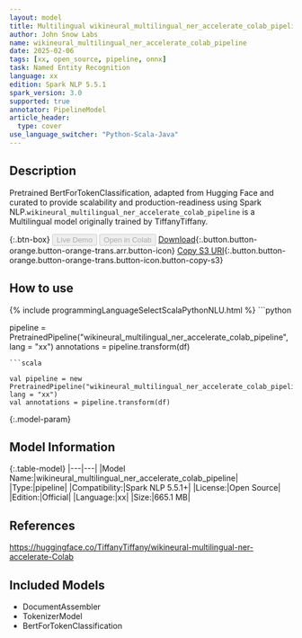 ```yaml
---
layout: model
title: Multilingual wikineural_multilingual_ner_accelerate_colab_pipeline pipeline BertForTokenClassification from TiffanyTiffany
author: John Snow Labs
name: wikineural_multilingual_ner_accelerate_colab_pipeline
date: 2025-02-06
tags: [xx, open_source, pipeline, onnx]
task: Named Entity Recognition
language: xx
edition: Spark NLP 5.5.1
spark_version: 3.0
supported: true
annotator: PipelineModel
article_header:
  type: cover
use_language_switcher: "Python-Scala-Java"
---
```


## Description

Pretrained BertForTokenClassification, adapted from Hugging Face and curated to provide scalability and production-readiness using Spark NLP.`wikineural_multilingual_ner_accelerate_colab_pipeline` is a Multilingual model originally trained by TiffanyTiffany.

{:.btn-box}
<button class="button button-orange" disabled>Live Demo</button>
<button class="button button-orange" disabled>Open in Colab</button>
[Download](https://s3.amazonaws.com/auxdata.johnsnowlabs.com/public/models/wikineural_multilingual_ner_accelerate_colab_pipeline_xx_5.5.1_3.0_1738841801086.zip){:.button.button-orange.button-orange-trans.arr.button-icon}
[Copy S3 URI](s3://auxdata.johnsnowlabs.com/public/models/wikineural_multilingual_ner_accelerate_colab_pipeline_xx_5.5.1_3.0_1738841801086.zip){:.button.button-orange.button-orange-trans.button-icon.button-copy-s3}

## How to use



<div class="tabs-box" markdown="1">
{% include programmingLanguageSelectScalaPythonNLU.html %}
```python

pipeline = PretrainedPipeline("wikineural_multilingual_ner_accelerate_colab_pipeline", lang = "xx")
annotations =  pipeline.transform(df)   

```
```scala

val pipeline = new PretrainedPipeline("wikineural_multilingual_ner_accelerate_colab_pipeline", lang = "xx")
val annotations = pipeline.transform(df)

```
</div>

{:.model-param}
## Model Information

{:.table-model}
|---|---|
|Model Name:|wikineural_multilingual_ner_accelerate_colab_pipeline|
|Type:|pipeline|
|Compatibility:|Spark NLP 5.5.1+|
|License:|Open Source|
|Edition:|Official|
|Language:|xx|
|Size:|665.1 MB|

## References

https://huggingface.co/TiffanyTiffany/wikineural-multilingual-ner-accelerate-Colab

## Included Models

- DocumentAssembler
- TokenizerModel
- BertForTokenClassification